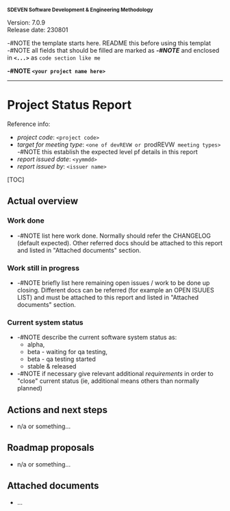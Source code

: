 
<small>**SDEVEN Software Development & Engineering Methodology**</small>

Version: 7.0.9<br>
Release date: 230801



-#NOTE the template starts here. README this before using this templat <br>
-#NOTE all fields that should be filled are marked as ***-#NOTE*** and enclosed in ***`<...>`*** as `code section like me`


**-#NOTE `<your project name here>`**

***


# Project Status Report

Reference info:

* *project code*: `<project code>`
* *target for meeting type*: `<one of devREVW or `prodREVW` meeting types>` -#NOTE this establish the expected level pf details in this report
* *report issued date*: `<yymmdd>`
* *report issued by*: `<issuer name>`

[TOC]




## Actual overview


### Work done

* -#NOTE list here work done. Normally should refer the CHANGELOG (default expected). Other referred docs should be attached to this report and listed in "Attached documents" section.


### Work still in progress

* -#NOTE briefly list here remaining open issues / work to be done up closing. Different docs can be referred (for example an OPEN ISUUES LIST) and must be attached to this report and listed in "Attached documents" section.


### Current system status

* -#NOTE describe the current software system status as:
    * alpha,
    * beta - waiting for qa testing,
    * beta - qa testing started
    * stable & released
* -#NOTE if necessary give relevant additional *requirements* in order to "close" current status (ie, additional means others than normally planned)




## Actions and next steps

* n/a or something...




## Roadmap proposals

* n/a or something...





## Attached documents

* ...
